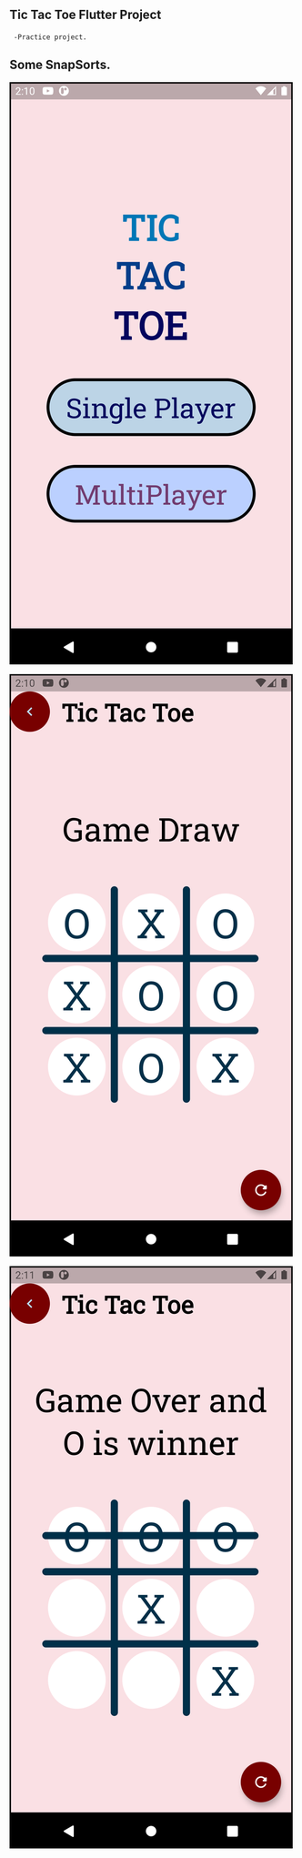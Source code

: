 ## Tic Tac Toe Flutter Project

     -Practice project.
## Some SnapSorts.

![alt text](ss/ss1.png)

![alt text](ss/ss2.png)

![alt text](ss/ss3.png)

